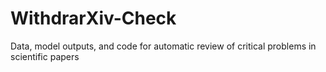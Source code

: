 # WithdrarXiv-Check
Data, model outputs, and code for automatic review of critical problems in scientific papers
